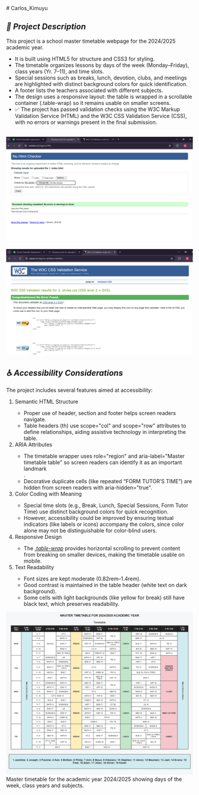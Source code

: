<body>
<main>
# Carlos_Kimuyu
<section>
<h2><strong><i>📌 Project Description</i></strong></h2>

This project is a school master timetable webpage for the 2024/2025 academic year.
<ul>

<li>It is built using HTML5 for structure and CSS3 for styling.</li>

<li>The timetable organizes lessons by days of the week (Monday–Friday), class years (Yr. 7–11), and time slots.</li>

<li>Special sessions such as breaks, lunch, devotion, clubs, and meetings are highlighted with distinct background colors for quick identification.</li>

<li>A footer lists the teachers associated with different subjects.</li>

<li>The design uses a responsive layout: the table is wrapped in a scrollable container (.table-wrap) so it remains usable on smaller screens.</li>

<li>✅ The project has passed validation checks using the W3C Markup Validation Service (HTML) and the W3C CSS Validation Service (CSS), with no errors or warnings present in the final submission.</li>
<br>
</ul>
<img src="5. validation/html-validation.png" alt="Image of the html document validation with no errors.">
<br><br>
<img src="5. validation/css-validation.png" alt="Image of the css stylesheet validation with no errors found.">
</section>

<section>
<h2><strong><i>♿ Accessibility Considerations</i></strong></h2>

The project includes several features aimed at accessibility:
<ol>
<li>Semantic HTML Structure</li>
<ul>
<li>Proper use of header, section and footer helps screen readers navigate.</li>

<li>Table headers (th) use scope="col" and scope="row" attributes to define relationships, aiding assistive technology in interpreting the table.</li>
</ul>

<li>ARIA Attributes</li>
<ul>
<li>The timetable wrapper uses role="region" and aria-label="Master timetable table" so screen readers can identify it as an important landmark</li>.

<li>Decorative duplicate cells (like repeated “FORM TUTOR’S TIME”) are hidden from screen readers with aria-hidden="true".</li>
</ul>

<li>Color Coding with Meaning</li>
<ul>
<li>Special time slots (e.g., Break, Lunch, Special Sessions, Form Tutor Time) use distinct background colors for quick recognition.</li>

<li>However, accessibility could be improved by ensuring textual indicators (like labels or icons) accompany the colors, since color alone may not be distinguishable for color-blind users.</li>
</ul>

<li>Responsive Design</li>
<ul>
<li>The <u><i>.table-wrap</i></u> provides horizontal scrolling to prevent content from breaking on smaller devices, making the timetable usable on mobile.</li>
</ul>
<li>Text Readability</li>
<ul>
<li>Font sizes are kept moderate (0.82rem–1.4rem).</li>

<li>Good contrast is maintained in the table header (white text on dark background).</li>

<li>Some cells with light backgrounds (like yellow for break) still have black text, which preserves readability.</li>
</ol>
<footer><img src="4. timetable.png" alt="">Master timetable for the academic year 2024/2025 showing days of the week, class years and subjects.</footer>
</main>
</body>


</section>